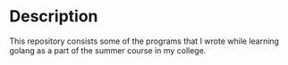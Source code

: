 # Description
This repository consists some of the programs that I wrote while learning golang as a part of the summer course in my college. 
